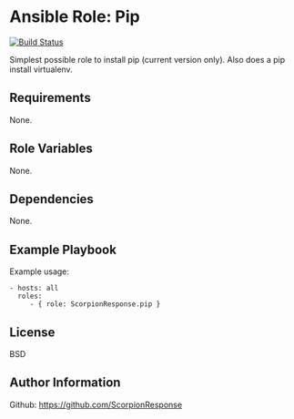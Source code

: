 Ansible Role: Pip
=================

[![Build Status](https://travis-ci.org/ScorpionResponse/ansible-pip.svg?branch=master)](https://travis-ci.org/ScorpionResponse/ansible-pip)

Simplest possible role to install pip (current version only).  Also does a pip
install virtualenv.

Requirements
------------

None.

Role Variables
--------------

None.

Dependencies
------------

None.

Example Playbook
----------------

Example usage:

    - hosts: all
      roles:
         - { role: ScorpionResponse.pip }

License
-------

BSD

Author Information
------------------

Github: https://github.com/ScorpionResponse
